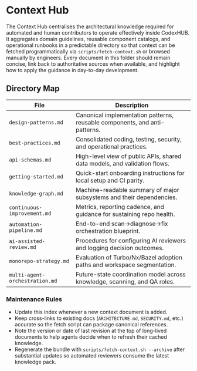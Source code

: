 # Context Hub

The Context Hub centralises the architectural knowledge required for automated and human
contributors to operate effectively inside CodexHUB. It aggregates domain guidelines,
reusable component catalogs, and operational runbooks in a predictable directory so that
context can be fetched programmatically via `scripts/fetch-context.sh` or browsed manually by
engineers. Every document in this folder should remain concise, link back to authoritative
sources when available, and highlight how to apply the guidance in day-to-day development.

## Directory Map

| File                           | Description                                                                |
| ------------------------------ | -------------------------------------------------------------------------- |
| `design-patterns.md`           | Canonical implementation patterns, reusable components, and anti-patterns. |
| `best-practices.md`            | Consolidated coding, testing, security, and operational practices.         |
| `api-schemas.md`               | High-level view of public APIs, shared data models, and validation flows.  |
| `getting-started.md`           | Quick-start onboarding instructions for local setup and CI parity.         |
| `knowledge-graph.md`           | Machine-readable summary of major subsystems and their dependencies.       |
| `continuous-improvement.md`    | Metrics, reporting cadence, and guidance for sustaining repo health.       |
| `automation-pipeline.md`       | End-to-end scan→diagnose→fix orchestration blueprint.                      |
| `ai-assisted-review.md`        | Procedures for configuring AI reviewers and logging decision outcomes.     |
| `monorepo-strategy.md`         | Evaluation of Turbo/Nx/Bazel adoption paths and workspace segmentation.    |
| `multi-agent-orchestration.md` | Future-state coordination model across knowledge, scanning, and QA roles.  |

### Maintenance Rules

- Update this index whenever a new context document is added.
- Keep cross-links to existing docs (`ARCHITECTURE.md`, `SECURITY.md`, etc.) accurate so the
  fetch script can package canonical references.
- Note the version or date of last revision at the top of long-lived documents to help agents
  decide when to refresh their cached knowledge.
- Regenerate the bundle with `scripts/fetch-context.sh --archive` after substantial updates so
  automated reviewers consume the latest knowledge pack.
